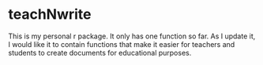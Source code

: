 # teachNwrite

This is my personal r package. It only has one function so far.  As I update it, I would like it to contain functions that make it easier for teachers and students to create documents for educational purposes.
